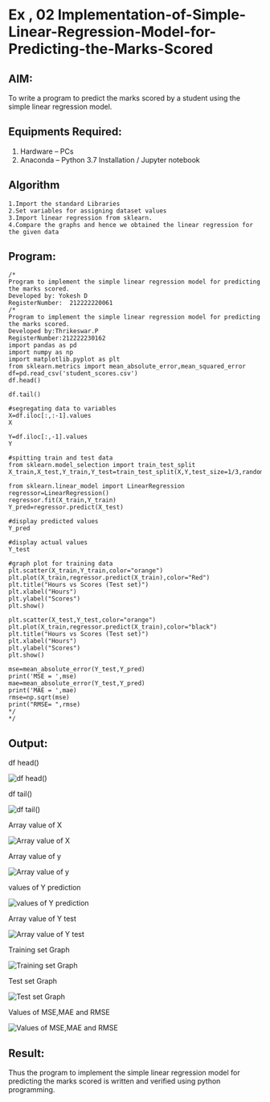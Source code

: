 # Ex , 02 Implementation-of-Simple-Linear-Regression-Model-for-Predicting-the-Marks-Scored

## AIM:
To write a program to predict the marks scored by a student using the simple linear regression model.

## Equipments Required:
1. Hardware – PCs
2. Anaconda – Python 3.7 Installation / Jupyter notebook

## Algorithm
    1.Import the standard Libraries
    2.Set variables for assigning dataset values
    3.Import linear regression from sklearn.
    4.Compare the graphs and hence we obtained the linear regression for the given data  
## Program:
```
/*
Program to implement the simple linear regression model for predicting the marks scored.
Developed by: Yokesh D
RegisterNumber:  212222220061
/*
Program to implement the simple linear regression model for predicting the marks scored.
Developed by:Thrikeswar.P 
RegisterNumber:212222230162
import pandas as pd
import numpy as np
import matplotlib.pyplot as plt
from sklearn.metrics import mean_absolute_error,mean_squared_error
df=pd.read_csv('student_scores.csv')
df.head()

df.tail()

#segregating data to variables
X=df.iloc[:,:-1].values
X

Y=df.iloc[:,-1].values
Y

#spitting train and test data
from sklearn.model_selection import train_test_split
X_train,X_test,Y_train,Y_test=train_test_split(X,Y,test_size=1/3,random_state=0)

from sklearn.linear_model import LinearRegression
regressor=LinearRegression()
regressor.fit(X_train,Y_train)
Y_pred=regressor.predict(X_test)

#display predicted values
Y_pred

#display actual values
Y_test

#graph plot for training data
plt.scatter(X_train,Y_train,color="orange")
plt.plot(X_train,regressor.predict(X_train),color="Red")
plt.title("Hours vs Scores (Test set)")
plt.xlabel("Hours")
plt.ylabel("Scores")
plt.show()

plt.scatter(X_test,Y_test,color="orange")
plt.plot(X_train,regressor.predict(X_train),color="black")
plt.title("Hours vs Scores (Test set)")
plt.xlabel("Hours")
plt.ylabel("Scores")
plt.show()

mse=mean_absolute_error(Y_test,Y_pred)
print('MSE = ',mse)
mae=mean_absolute_error(Y_test,Y_pred)
print('MAE = ',mae)
rmse=np.sqrt(mse)
print("RMSE= ",rmse)
*/
*/
```

## Output:
df head()

![df head()](https://github.com/Naveensrinivasan07/Implementation-of-Simple-Linear-Regression-Model-for-Predicting-the-Marks-Scored/assets/119475891/bfbab2d5-e452-4d1a-a315-5fa730b09ee6)


df tail()

![df tail()](https://github.com/Naveensrinivasan07/Implementation-of-Simple-Linear-Regression-Model-for-Predicting-the-Marks-Scored/assets/119475891/49195657-c6d5-4520-aa94-6b1fe4bd1aae)

Array value of X

![Array value of X](https://github.com/Naveensrinivasan07/Implementation-of-Simple-Linear-Regression-Model-for-Predicting-the-Marks-Scored/assets/119475891/0d6092ad-c490-4b80-9796-3a56f7eb50a6)

Array value of y

![Array value of y](https://github.com/Naveensrinivasan07/Implementation-of-Simple-Linear-Regression-Model-for-Predicting-the-Marks-Scored/assets/119475891/eb82ee76-4486-43c2-b169-794befbd25db)

values of Y prediction

![values of Y prediction](https://github.com/Naveensrinivasan07/Implementation-of-Simple-Linear-Regression-Model-for-Predicting-the-Marks-Scored/assets/119475891/214caf1a-8793-4587-9a00-6b12629b74bc)

Array value of Y test

![Array value of Y test](https://github.com/Naveensrinivasan07/Implementation-of-Simple-Linear-Regression-Model-for-Predicting-the-Marks-Scored/assets/119475891/22c675dd-9f58-4b80-99a8-8bbd7ad958ec)

Training set Graph

![Training set Graph](https://github.com/Naveensrinivasan07/Implementation-of-Simple-Linear-Regression-Model-for-Predicting-the-Marks-Scored/assets/119475891/2bcca399-7c09-464b-9376-e98c91e741f7)

Test set Graph

![Test set Graph](https://github.com/Naveensrinivasan07/Implementation-of-Simple-Linear-Regression-Model-for-Predicting-the-Marks-Scored/assets/119475891/99117449-d4ff-4d58-9e60-06d568771c01)

Values of MSE,MAE and RMSE

![Values of MSE,MAE and RMSE](https://github.com/Naveensrinivasan07/Implementation-of-Simple-Linear-Regression-Model-for-Predicting-the-Marks-Scored/assets/119475891/88d90cc3-44ce-4042-bf49-134d9615ae00)


## Result:
Thus the program to implement the simple linear regression model for predicting the marks scored is written and verified using python programming.
